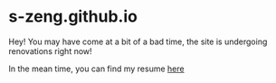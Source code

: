 # s-zeng.github.io
Hey! You may have come at a bit of a bad time, the site is undergoing renovations right now!

In the mean time, you can find my resume [here](Zeng_Simon_Resume.pdf)
